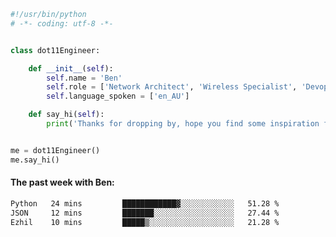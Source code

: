 ```python
#!/usr/bin/python
# -*- coding: utf-8 -*-


class dot11Engineer:

    def __init__(self):
        self.name = 'Ben'
        self.role = ['Network Architect', 'Wireless Specialist', 'Devops Engineer']
        self.language_spoken = ['en_AU']

    def say_hi(self):
        print('Thanks for dropping by, hope you find some inspiration from my work.')


me = dot11Engineer()
me.say_hi()
```

#### The past week with Ben:
<!--START_SECTION:waka-->

```txt
Python   24 mins         ████████████▓░░░░░░░░░░░░   51.28 %
JSON     12 mins         ███████░░░░░░░░░░░░░░░░░░   27.44 %
Ezhil    10 mins         █████▒░░░░░░░░░░░░░░░░░░░   21.28 %
```

<!--END_SECTION:waka-->  



